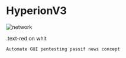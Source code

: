 # HyperionV3
![network](https://user-images.githubusercontent.com/59021489/104728735-a51ea980-5737-11eb-99aa-7b90dd218dfe.gif)
<div class="text-red mb-2">.text-red on whit</div>

```
Automate GUI pentesting passif news concept
```


